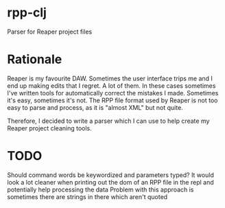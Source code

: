 # rpp-clj
Parser for Reaper project files

# Rationale
Reaper is my favourite DAW. Sometimes the user interface trips me and
I end up making edits that I regret. A lot of them. In these cases
sometimes I've written tools for automatically correct the mistakes I
made. Sometimes it's easy, sometimes it's not. The RPP file format
used by Reaper is not too easy to parse and process, as it is "almost
XML" but not quite.

Therefore, I decided to write a parser which I can use to help create my
Reaper project cleaning tools.


# TODO
Should command words be keywordized and parameters typed? It would
look a lot cleaner when printing out the dom of an RPP file in the
repl and potentially help processing the data
Problem with this approach is sometimes there are strings in there
which aren't quoted
